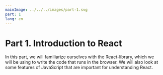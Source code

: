 ```yaml
---
mainImage: ../../../images/part-1.svg
part: 1
lang: en
---
```


# Part 1. Introduction to React

In this part, we will familiarize ourselves with the React-library, which we will be using to write the code that runs in the browser. We will also look at some features of JavaScript that are important for understanding React.

